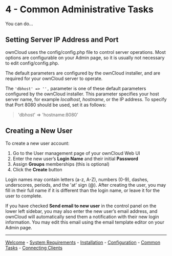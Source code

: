 # 4 - Common Administrative Tasks
You can do...

## Setting Server IP Address and Port

ownCloud uses the config/config.php file to control server operations. Most options are configurable on your Admin page, so it is usually not necessary to edit config/config.php.

The default parameters are configured by the ownCloud installer, and are required for your ownCloud server to operate.

The `'dbhost' => '',` parameter is one of these default parameters configured by the ownCloud installer. This parameter specifies your host server name, for example _localhost_, _hostname_, or the IP address. To specify that Port 8080 should be used, set it as follows:

> 'dbhost' => 'hostname:8080'


## Creating a New User

To create a new user account:

1. Go to the User management page of your ownCloud Web UI
2. Enter the new user’s **Login Name** and their initial **Password**
3. Assign **Groups** memberships (this is optional)
4. Click the **Create** button

Login names may contain letters (a-z, A-Z), numbers (0-9), dashes, underscores, periods, and the 'at' sign (@). After creating the user, you may fill in their full name if it is different than the login name, or leave it for the user to complete.

If you have checked **Send email to new user** in the control panel on the lower left sidebar, you may also enter the new user’s email address, and ownCloud will automatically send them a notification with their new login information. You may edit this email using the email template editor on your Admin page.

----
[Welcome](index.html) - [System Requirements](owncloud_qs_s1.html) - [Installation](owncloud_qs_s2.html) - [Configuration](owncloud_qs_s3.html) - [Common Tasks](owncloud_qs_s4.html) - [Connecting Clients](owncloud_qs_s5.html)
